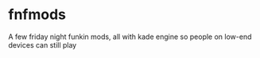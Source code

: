 # fnfmods
A few friday night funkin mods, all with kade engine so people on low-end devices can still play
